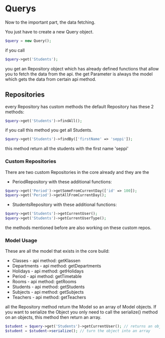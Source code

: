 # Querys 

Now to the important part, the data fetching.

You just have to create a new Query object.

```php
$query = new Query();
```

if you call
```php
$query->get('Students');
```
you get an Repository object which has already defined functions that allow you to fetch the data from the api. the get Parameter is always the model which gets the data from certain api method. 

## Repositories

every Repository has custom methods the default Repository has these 2 methods:

```php
$query->get('Students')->findAll();
```
if you call this method you get all Students.

```php
$query->get('Students')->findBy(['firstName' => 'seppi']);
```
this method return all the students with the first name 'seppi'

### Custom Repositories

There are two custom Repositories in the core already and they are the

* PeriodRepository with these additional functions:

```php
$query->get('Period')->getSomeFromCurrentDay(['id' => 100]);
$query->get('Period')->getAllFromCurrentDay();
```

* StudentsRepository with these additional functions:

```php
$query->get('Students')->getCurrentUser();
$query->get('Students')->getCurrentUserType();
```

the methods mentioned before are also working on these custom repos.

### Model Usage

These are all the model that exists in the core build:

* Classes - api method: getKlassen
* Departments - api method: getDepartments
* Holidays - api method: getHolidays
* Period - api method: getTimetable
* Rooms - api method: getRooms
* Students - api method: getStudents
* Subjects - api method: getSubjects
* Teachers - api method: getTeachers

all the Repository method return the Model so an array of Model objects. If you want to serialize the Object you only need to call the serialize() method on an objects, this method then return an array.

```php 
$student = $query->get('Students')->getCurrentUser(); // returns an object
$student = $student->serialize(); // turn the object into an array
```



